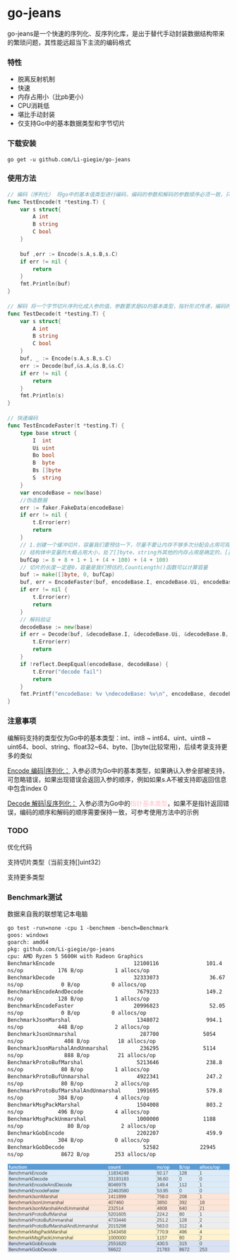 # go-jeans
go-jeans是一个快速的序列化、反序列化库，是出于替代手动封装数据结构带来的繁琐问题，其性能远超当下主流的编码格式
### 特性
- 脱离反射机制
- 快速
- 内存占用小（比pb更小）
- CPU消耗低
- 堪比手动封装
- 仅支持Go中的基本数据类型和字节切片

### 下载安装
``` 
go get -u github.com/Li-giegie/go-jeans
```

### 使用方法
```go
// 编码（序列化） 将go中的基本值类型进行编码，编码的参数和解码的参数顺序必须一致，只有在传递的类型不支持时会返回错误，其他情况不会，注意这一步并不打包返回的切片
func TestEncode(t *testing.T) {
    var s struct{
        A int
        B string
        C bool
    }

    buf ,err := Encode(s.A,s.B,s.C)
    if err != nil {
        return
    }
    fmt.Println(buf)
}

// 解码 将一个字节切片序列化成入参的值，参数要求是GO的基本类型，指针形式传递，编码的参数和解码的参数顺序必须一致
func TestDecode(t *testing.T) {
    var s struct{
        A int
        B string
        C bool
    }
    buf, _ := Encode(s.A,s.B,s.C)
    err := Decode(buf,&s.A,&s.B,&s.C)
    if err != nil {
        return
    }
    fmt.Println(s)
}

// 快速编码
func TestEncodeFaster(t *testing.T) {
    type base struct {
        I  int
        Ui uint
        Bo bool
        B  byte
        Bs []byte
        S  string
    }
    var encodeBase = new(base)
    //伪造数据
    err := faker.FakeData(encodeBase)
    if err != nil {
        t.Error(err)
        return
    }
    // 1.创建一个缓冲切片，容量我们要预估一下，尽量不要让内存不够多次分配会占用可观的性能
    // 结构体中变量的大概占用大小，处了[]byte、string外其他的内存占用是确定的，[]byte、string处了本身的长度外还包活一个长度字段占4个字节，只有知道长度信息才能够还原
    bufCap := 8 + 8 + 1 + 1 + (4 + 100) + (4 + 100)
    // 切片的长度一定是0，容量是我们预估的,CountLength()函数可以计算容量
    buf := make([]byte, 0, bufCap)
    buf, err = EncodeFaster(buf, encodeBase.I, encodeBase.Ui, encodeBase.B, encodeBase.Bs, encodeBase.Bo, encodeBase.S)
    if err != nil {
        t.Error(err)
        return
    }
    // 解码验证
    decodeBase := new(base)
    if err = Decode(buf, &decodeBase.I, &decodeBase.Ui, &decodeBase.B, &decodeBase.Bs, &decodeBase.Bo, &decodeBase.S); err != nil {
        t.Error(err)
        return
    }
    if !reflect.DeepEqual(encodeBase, decodeBase) {
        t.Error("decode fail")
        return
    }
    fmt.Printf("encodeBase: %v \ndecodeBase: %v\n", encodeBase, decodeBase)
}
```
### 注意事项
编解码支持的类型仅为Go中的基本类型：int、int8 ~ int64、uint、uint8 ~ uint64、bool、string、float32~64、byte、[]byte(比较常用)，后续考录支持更多的类似

[Encode 编码|序列化：](#) 入参必须为Go中的基本类型，如果确认入参全部被支持，可忽略错误，如果出现错误会返回入参的顺序，例如如果s.A不被支持即返回信息中包含index 0

[Decode 解码|反序列化：](#) 入参必须为Go中的<span style="color: pink">指针基本类型</span>，如果不是指针返回错误，编码的顺序和解码的顺序需要保持一致，可参考使用方法中的示例

### TODO
优化代码

支持切片类型（当前支持[]uint32）

支持更多类型

### Benchmark测试
数据来自我的联想笔记本电脑
```
go test -run=none -cpu 1 -benchmem -bench=Benchmark
goos: windows
goarch: amd64
pkg: github.com/Li-giegie/go-jeans
cpu: AMD Ryzen 5 5600H with Radeon Graphics
BenchmarkEncode                         12100116               101.4 ns/op           176 B/op          1 allocs/op
BenchmarkDecode                         32333073                36.67 ns/op            0 B/op          0 allocs/op
BenchmarkEncodeAndDecode                 7679233               149.2 ns/op           128 B/op          1 allocs/op
BenchmarkEncodeFaster                   20996823                52.05 ns/op            0 B/op          0 allocs/op
BenchmarkJsonMarshal                     1348072               994.1 ns/op           448 B/op          2 allocs/op
BenchmarkJsonUnmarshal                    287700              5054 ns/op             408 B/op         18 allocs/op
BenchmarkJsonMarshalAndUnmarshal          236295              5114 ns/op             888 B/op         21 allocs/op
BenchmarkProtoBufMarshal                 5213646               238.8 ns/op            80 B/op          1 allocs/op
BenchmarkProtoBufUnmarshal               4922341               247.2 ns/op            80 B/op          2 allocs/op
BenchmarkProtoBufMarshalAndUnmarshal     1991695               579.8 ns/op           384 B/op          4 allocs/op
BenchmarkMsgPackMarshal                  1504008               803.2 ns/op           496 B/op          4 allocs/op
BenchmarkMsgPackUnmarshal                1000000              1188 ns/op              80 B/op          2 allocs/op
BenchmarkGobEncode                       2202207               459.9 ns/op           304 B/op          0 allocs/op
BenchmarkGobDecode                         52582             22945 ns/op            8672 B/op        253 allocs/op
```

<img src="./benchmark.png" alt="benchmark.png">

